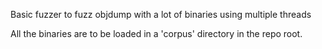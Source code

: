 Basic fuzzer to fuzz objdump with a lot of binaries using multiple threads

All the binaries are to be loaded in a 'corpus' directory in the repo root.
